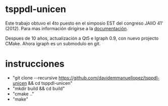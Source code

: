 # tsppdl-unicen

Este trabajo obtuvo el 4to puesto en el simposio EST del congreso JAIIO 41' (2012). Para mas información dirigirse a la [documentación](https://github.com/davidemmanuellopez/tsppdl-unicen/blob/main/doc/documento_final.pdf). 

Despues de 10 años, actualización a Qt5 e Igraph 0.9, con nuevo projecto CMake. Ahora igraph es un submodulo en git.

# instrucciones

* "git clone --recursive https://github.com/davidemmanuellopez/tsppdl-unicen && cd tsppdl-unicen"
* "mkdir build && cd build"
* "cmake .."
* "make"

